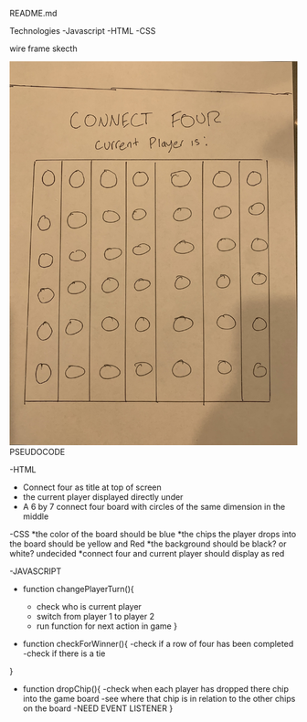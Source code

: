 README.md




<title>CONNECT FOUR</title>

Technologies
-Javascript
-HTML
-CSS

wire frame skecth 

![wire frame sketch](wireframe.JPG)
PSEUDOCODE

-HTML
* Connect four as title at top of screen
* the current player displayed directly under
* A 6 by 7 connect four board with circles of the same dimension in the middle


-CSS
*the color of the board should be blue
*the chips the player drops into the board should be yellow and Red 
*the background should be black? or white? undecided
*connect four and current player should display as red 


-JAVASCRIPT
* function changePlayerTurn(){
    - check who is current player
    - switch from player 1 to player 2
    - run function for next action in game
  }

* function checkForWinner(){
    -check if a row of four has been completed
    -check if there is a tie

}

* function dropChip(){
    -check when each player has dropped there chip into the game board
    -see where that chip is in relation to the other chips on the board
    -NEED EVENT LISTENER
}